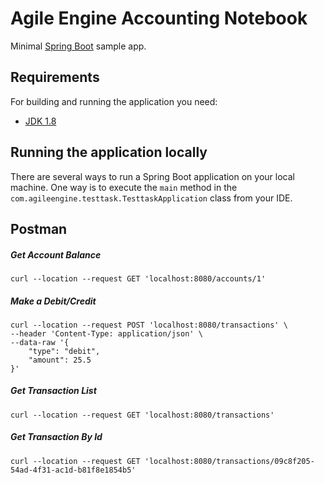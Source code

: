 # Agile Engine Accounting Notebook

Minimal [Spring Boot](http://projects.spring.io/spring-boot/) sample app.

## Requirements

For building and running the application you need:

- [JDK 1.8](http://www.oracle.com/technetwork/java/javase/downloads/jdk8-downloads-2133151.html)

## Running the application locally

There are several ways to run a Spring Boot application on your local machine. One way is to execute the `main` method in the `com.agileengine.testtask.TesttaskApplication` class from your IDE.


## Postman

##### Get Account Balance
```
curl --location --request GET 'localhost:8080/accounts/1'
```

##### Make a Debit/Credit
```
curl --location --request POST 'localhost:8080/transactions' \
--header 'Content-Type: application/json' \
--data-raw '{
    "type": "debit",
    "amount": 25.5
}'
```

##### Get Transaction List
```
curl --location --request GET 'localhost:8080/transactions'
```

##### Get Transaction By Id
```
curl --location --request GET 'localhost:8080/transactions/09c8f205-54ad-4f31-ac1d-b81f8e1854b5'
```
